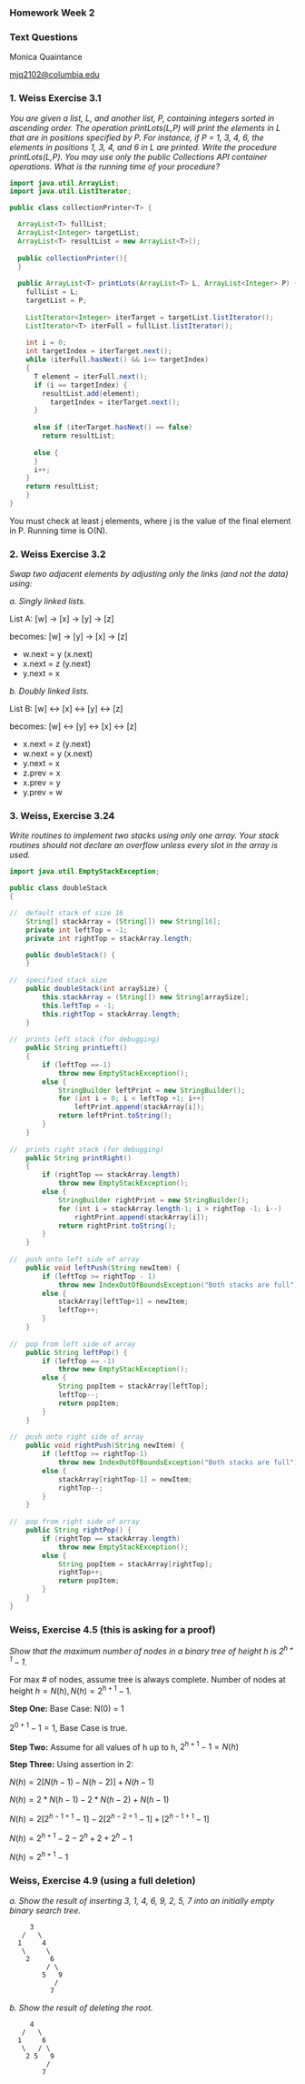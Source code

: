 
### Homework Week 2 
### Text Questions
Monica Quaintance

mjq2102@columbia.edu

### 1. Weiss Exercise 3.1

_You are given a list, L, and another list, P, containing integers sorted in 
ascending order. The operation printLots(L,P) will print the elements in L 
that are in positions specified by P. For instance, if P = 1, 3, 4, 6, the 
elements in positions 1, 3, 4, and 6 in L are printed. Write the procedure 
printLots(L,P). You may use only the public Collections API container 
operations. What is the running time of your procedure?_

```java
import java.util.ArrayList;
import java.util.ListIterator;

public class collectionPrinter<T> {

  ArrayList<T> fullList;
  ArrayList<Integer> targetList;
  ArrayList<T> resultList = new ArrayList<T>();
  
  public collectionPrinter(){
  }
  
  public ArrayList<T> printLots(ArrayList<T> L, ArrayList<Integer> P) { 
    fullList = L;
    targetList = P;
    
    ListIterator<Integer> iterTarget = targetList.listIterator();
    ListIterator<T> iterFull = fullList.listIterator();
    
    int i = 0;
    int targetIndex = iterTarget.next();
    while (iterFull.hasNext() && i<= targetIndex)
    {
      T element = iterFull.next();
      if (i == targetIndex) {
        resultList.add(element);
          targetIndex = iterTarget.next();
      }
      
      else if (iterTarget.hasNext() == false)
        return resultList;
      
      else {
      }
      i++;    
    }
    return resultList;
    }
}
```

You must check at least j elements, where j is the value of the final element in P. Running time is O(N).


### 2. Weiss Exercise 3.2

_Swap two adjacent elements by adjusting only the links (and not the data) using:_

_a. Singly linked lists._

List A:  [w] -> [x] -> [y] -> [z]

becomes: [w] -> [y] -> [x] -> [z]  


* w.next = y (x.next)
* x.next = z (y.next)
* y.next = x



_b. Doubly linked lists._

List B:  [w] <-> [x] <-> [y] <-> [z]
        
becomes: [w] <-> [y] <-> [x] <-> [z]  


* x.next = z (y.next)
* w.next = y (x.next)
* y.next = x
* z.prev = x
* x.prev = y
* y.prev = w

### 3. Weiss, Exercise 3.24 

_Write routines to implement two stacks using only one array. Your stack 
routines should not declare an overflow unless every slot in the array is 
used._

```java
import java.util.EmptyStackException;

public class doubleStack
{

//  default stack of size 16
    String[] stackArray = (String[]) new String[16];
    private int leftTop = -1;
    private int rightTop = stackArray.length;

    public doubleStack() {
    } 
    
//  specified stack size
    public doubleStack(int arraySize) {
        this.stackArray = (String[]) new String[arraySize];
        this.leftTop = -1;
        this.rightTop = stackArray.length;
    }
      
//  prints left stack (for debugging)
    public String printLeft()
    {
        if (leftTop ==-1)
            throw new EmptyStackException();
        else {       
            StringBuilder leftPrint = new StringBuilder();
            for (int i = 0; i < leftTop +1; i++)
                leftPrint.append(stackArray[i]);
            return leftPrint.toString();
        }
    }
      
//  prints right stack (for debugging)
    public String printRight()
    {   
        if (rightTop == stackArray.length)
            throw new EmptyStackException();
        else {
            StringBuilder rightPrint = new StringBuilder();
            for (int i = stackArray.length-1; i > rightTop -1; i--)
                rightPrint.append(stackArray[i]);
            return rightPrint.toString();
        }
    }
       
//  push onto left side of array
    public void leftPush(String newItem) {
        if (leftTop >= rightTop - 1)
            throw new IndexOutOfBoundsException("Both stacks are full");
        else {
            stackArray[leftTop+1] = newItem;
            leftTop++;
        }
    }
      
//  pop from left side of array
    public String leftPop() {
        if (leftTop == -1)
            throw new EmptyStackException();  
        else {
            String popItem = stackArray[leftTop];
            leftTop--;
            return popItem;
        }
    }
      
//  push onto right side of array
    public void rightPush(String newItem) {
        if (leftTop >= rightTop-1)
            throw new IndexOutOfBoundsException("Both stacks are full");
        else {
            stackArray[rightTop-1] = newItem;
            rightTop--;
        }
    }
        
//  pop from right side of array
    public String rightPop() {
        if (rightTop == stackArray.length)
            throw new EmptyStackException();  
        else {
            String popItem = stackArray[rightTop];
            rightTop++;
            return popItem;
        }     
    }                     
}
```

### Weiss, Exercise 4.5 (this is asking for a proof) 

_Show that the maximum number of nodes in a binary tree of height h 
is $2^{h+1} − 1$._

For max # of nodes, assume tree is always complete. Number of nodes at 
height $h = N(h), N(h) = 2^{h+1}-1$.

__Step One:__ Base Case: N(0) = 1

$2^{0+1} - 1 = 1$, Base Case is true.

__Step Two:__ Assume for all values of h up to h, $2^{h+1} - 1 = N(h)$

__Step Three:__ Using assertion in 2:

$N(h) = 2[ N(h-1)- N(h-2) ] + N(h-1)$

$N(h) = 2*N(h-1) - 2*N(h-2) + N(h-1)$

$N(h) = 2[2^{h-1+1}-1] - 2[2^{h-2+1}-1] + [2^{h-1+1}-1]$

$N(h) = 2^{h+1} - 2 - 2^{h} + 2 + 2^{h} - 1$

$N(h) = 2^{h+1} - 1$



### Weiss, Exercise 4.9 (using a full deletion) 

_a. Show the result of inserting 3, 1, 4, 6, 9, 2, 5, 7 into an initially 
empty binary search tree._

         3
       /   \
      1     4
       \     \
        2     6
             / \
            5   9
               /
              7

_b. Show the result of deleting the root._
        
         4
       /   \
      1     6
       \   / \
        2 5   9
             /
            7


